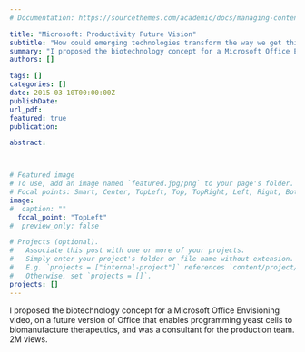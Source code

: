 ```yaml
---
# Documentation: https://sourcethemes.com/academic/docs/managing-content/

title: "Microsoft: Productivity Future Vision"
subtitle: "How could emerging technologies transform the way we get things done 5-10 years in the future? - <a href = \"https://www.youtube.com/watch?v=w-tFdreZB94\">Microsoft Office Envisioning</a>"
summary: "I proposed the biotechnology concept for a Microsoft Office Envisioning video, on a future version of Office that enables programming yeast cells to biomanufacture therapeutics, and was a consultant for the production team. 2M views.<br><b>Microsoft Office Envisioning</b>"
authors: []

tags: []
categories: []
date: 2015-03-10T00:00:00Z
publishDate:
url_pdf: 
featured: true
publication: 

abstract:



# Featured image
# To use, add an image named `featured.jpg/png` to your page's folder.
# Focal points: Smart, Center, TopLeft, Top, TopRight, Left, Right, BottomLeft, Bottom, BottomRight.
image: 
#  caption: ""
  focal_point: "TopLeft"
#  preview_only: false

# Projects (optional).
#   Associate this post with one or more of your projects.
#   Simply enter your project's folder or file name without extension.
#   E.g. `projects = ["internal-project"]` references `content/project/deep-learning/index.md`.
#   Otherwise, set `projects = []`.
projects: []
---
```


I proposed the biotechnology concept for a Microsoft Office Envisioning video, on a future version of Office that enables programming yeast cells to biomanufacture therapeutics, and was a consultant for the production team. 2M views.